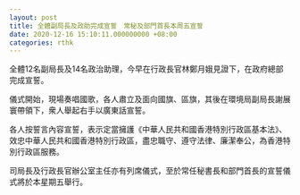 ```yaml
---
layout: post
title: 全體副局長及政助完成宣誓　常秘及部門首長本周五宣誓
date: 2020-12-16 15:10:11.000000000 +08:00
categories: rthk
---
```


全體12名副局長及14名政治助理，今早在行政長官林鄭月娥見證下，在政府總部完成宣誓。

儀式開始，現場奏唱國歌，各人肅立及面向國旗、區旗，其後在環境局副局長謝展寰帶領下，衆人舉起右手以廣東話宣誓。

各人按誓言內容宣誓，表示定當擁護《中華人民共和國香港特別行政區基本法》、效忠中華人民共和國香港特別行政區，盡忠職守、遵守法律、廉潔奉公，為香港特別行政區服務。

司局長及行政長官辦公室主任亦有列席儀式，至於常任秘書長和部門首長的宣誓儀式將於本星期五舉行。
